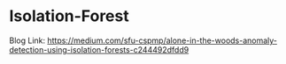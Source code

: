 # Isolation-Forest

Blog Link: https://medium.com/sfu-cspmp/alone-in-the-woods-anomaly-detection-using-isolation-forests-c244492dfdd9
